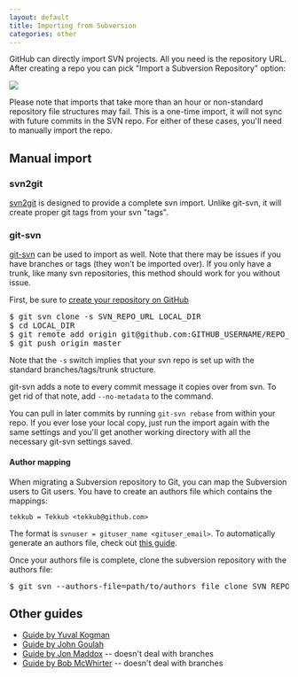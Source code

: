 ```yaml
---
layout: default
title: Importing from Subversion
categories: other
---
```


<p class="intro">GitHub can directly import SVN projects.  All you need is the repository URL.  After creating a repo you can pick "Import a Subversion Repository" option:</p>

![](http://img.skitch.com/20100603-fq9q2b9qu7it37i2axhhntanqc.png)

Please note that imports that take more than an hour or non-standard repository file structures may fail.  This is a one-time import, it will not sync with future commits in the SVN repo.  For either of these cases, you'll need to manually import the repo.

Manual import
-------------

### svn2git

[svn2git](http://github.com/nirvdrum/svn2git) is designed to provide a complete svn import.  Unlike git-svn, it will create proper git tags from your svn "tags".

### git-svn

[git-svn](http://www.kernel.org/pub/software/scm/git/docs/git-svn.html) can be used to import as well.  Note that there may be issues if you have branches or tags (they won't be imported over).  If you only have a trunk, like many svn repositories, this method should work for you without issue.

First, be sure to [create your repository on GitHub](http://github.com/repositories/new)

<pre class="terminal">$ git svn clone -s SVN_REPO_URL LOCAL_DIR
$ cd LOCAL_DIR
$ git remote add origin git@github.com:GITHUB_USERNAME/REPO_NAME.git
$ git push origin master</pre>

Note that the `-s` switch implies that your svn repo is set up with the standard branches/tags/trunk structure.

git-svn adds a note to every commit message it copies over from svn. To get rid of that note, add `--no-metadata` to the command.

You can pull in later commits by running `git-svn rebase` from within your repo.  If you ever lose your local copy, just run the import again with the same settings and you'll get another working directory with all the necessary git-svn settings saved.

#### Author mapping

When migrating a Subversion repository to Git, you can map the Subversion users to Git users. You have to create an authors file which contains the mappings:

    tekkub = Tekkub <tekkub@github.com>

The format is `svnuser = gituser_name <gituser_email>`.  To automatically generate an authors file, check out [this guide](http://technicalpickles.com/posts/creating-a-svn-authorsfile-when-migrating-from-subversion-to-git/).

Once your authors file is complete, clone the subversion repository with the authors file:

<pre class="terminal">$ git svn --authors-file=path/to/authors_file clone SVN_REPO_URL LOCAL_DIR</pre>

Other guides
------------

* [Guide by Yuval Kogman](http://blog.woobling.org/2009/06/git-svn-abandon.html)
* [Guide by John Goulah](http://blog.johngoulah.com/2009/11/migrating-svn-to-git)
* [Guide by Jon Maddox](http://www.simplisticcomplexity.com/2008/03/05/cleanly-migrate-your-subversion-repository-to-a-git-repository/) -- doesn't deal with branches
* [Guide by Bob McWhirter](http://www.fnokd.com/2008/08/20/mirroring-svn-repository-to-github) -- doesn't deal with branches
